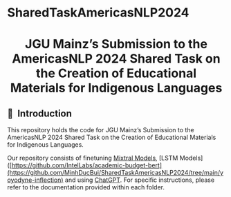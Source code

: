 # SharedTaskAmericasNLP2024

<div align="center">

# JGU Mainz’s Submission to the AmericasNLP 2024 Shared Task on the Creation of Educational Materials for Indigenous Languages

</div>

## 📌&nbsp;&nbsp;Introduction
This repository holds the code for JGU Mainz’s Submission to the AmericasNLP 2024 Shared Task on the Creation of Educational Materials for Indigenous Languages.

Our repository consists of finetuning [Mixtral Models](https://github.com/MinhDucBui/SharedTaskAmericasNLP2024/tree/main/llm-inflection), [LSTM Models]([https://github.com/IntelLabs/academic-budget-bert](https://github.com/MinhDucBui/SharedTaskAmericasNLP2024/tree/main/yoyodyne-inflection) and using [ChatGPT](https://github.com/MinhDucBui/SharedTaskAmericasNLP2024/tree/main/ChatGPT). For specific instructions, please refer to the documentation provided within each folder.



